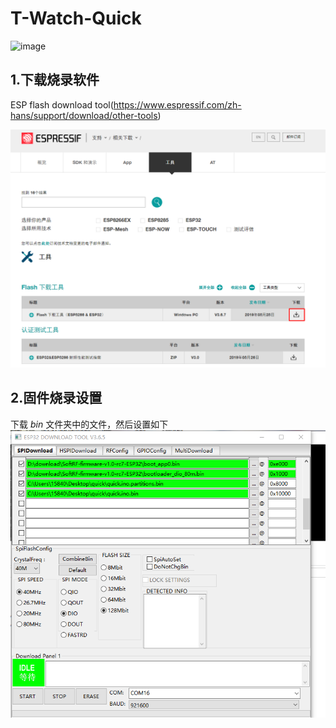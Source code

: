 # T-Watch-Quick

![image](https://github.com/LilyGO/T-Watch-Quick/blob/master/image/t-quick1.gif)

## 1.下载烧录软件

ESP flash download tool(https://www.espressif.com/zh-hans/support/download/other-tools)

![image](https://github.com/LilyGO/T-Watch-Quick/blob/master/image/image2.png)

## 2.固件烧录设置
下载 *bin* 文件夹中的文件，然后设置如下
![image](https://github.com/LilyGO/T-Watch-Quick/blob/master/image/image1.png)
